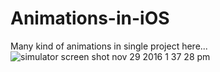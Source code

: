 # Animations-in-iOS
Many kind of animations in single project here...
![simulator screen shot nov 29 2016 1 37 28 pm](https://cloud.githubusercontent.com/assets/16478904/20701550/aeb1e85c-b639-11e6-9548-8fcd0e239b90.png)
